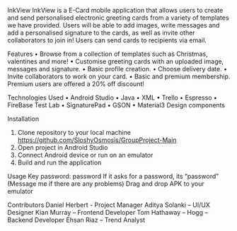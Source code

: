 InkView
InkView is a E-Card mobile application that allows users to create and send personalised electronic greeting cards from a variety of templates we have provided. Users will be able to add images, write messages and add a personalised signature to the cards, as well as invite other collaborators to join in! Users can send cards to recipients via email.


Features
•	Browse from a collection of templates such as Christmas, valentines and more!
•	Customise greeting cards with an uploaded image, messages and signature.
•	Basic profile creation.
•	Choose delivery date.
•	Invite collaborators to work on your card.
•	Basic and premium membership. Premium users are offered a 20% off discount!


Technologies Used
•	Android Studio
•	Java
•	XML
•	Trello
•	Espresso
•	FireBase Test Lab
•	SignaturePad
•	GSON
•	Material3 Design components


Installation
1.	Clone repository to your local machine
https://github.com/SloshyOsmosis/GroupProject-Main
2.	Open project in Android Studio
3.	Connect Android device or run on an emulator
4.	Build and run the application


Usage
Key password: password
If it asks for a password, its “password” (Message me if there are any problems)
Drag and drop APK to your emulator


Contributors
Daniel Herbert - Project Manager
Aditya Solanki – UI/UX Designer
Kian Murray – Frontend Developer
Tom Hathaway – Hogg – Backend Developer
Ehsan Riaz – Trend Analyst
